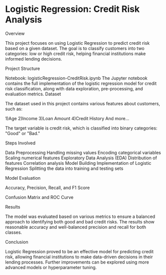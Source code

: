 # Logistic Regression: Credit Risk Analysis

Overview

This project focuses on using Logistic Regression to predict credit risk based on a given dataset. The goal is to classify customers into two categories: low or high credit risk, helping financial institutions make informed lending decisions.

Project Structure

Notebook: logisticRegression-CreditRisk.ipynb
The Jupyter notebook contains the full implementation of the logistic regression model for credit risk classification, along with data exploration, pre-processing, and evaluation metrics.
Dataset

The dataset used in this project contains various features about customers, such as:

1)Age
2)Income
3)Loan Amount
4)Credit History
And more...

The target variable is credit risk, which is classified into binary categories: "Good" or "Bad."

Steps Involved

Data Preprocessing
Handling missing values
Encoding categorical variables
Scaling numerical features
Exploratory Data Analysis (EDA)
Distribution of features
Correlation analysis
Model Building
Implementation of Logistic Regression
Splitting the data into training and testing sets

Model Evaluation

Accuracy, Precision, Recall, and F1 Score

Confusion Matrix and ROC Curve

Results

The model was evaluated based on various metrics to ensure a balanced approach to identifying both good and bad credit risks. The results show reasonable accuracy and well-balanced precision and recall for both classes.

Conclusion

Logistic Regression proved to be an effective model for predicting credit risk, allowing financial institutions to make data-driven decisions in their lending processes. Further improvements can be explored using more advanced models or hyperparameter tuning.

